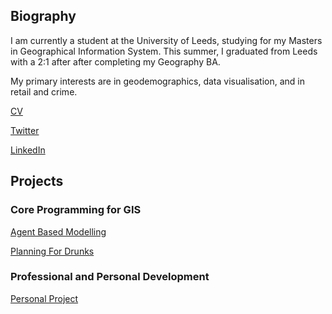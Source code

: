 ## Biography

I am currently a student at the University of Leeds, studying for my Masters in Geographical Information System. This summer, I graduated from Leeds with a 2:1 after after completing my Geography BA. 

My primary interests are in geodemographics, data visualisation, and in retail and crime.

[CV](georgieweaver.github.io/cv)

[Twitter](https://twitter.com/GWeaverGIS)

[LinkedIn](https://www.linkedin.com/in/georginaweaver/)

## Projects

### Core Programming for GIS


[Agent Based Modelling](georgieweaver.github.io/model)


[Planning For Drunks](georgieweaver.github.io/drunks)

### Professional and Personal Development


[Personal Project](georgieweaver.github.io/ppdproject)
